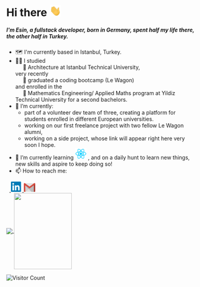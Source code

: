 # Hi there <img src="https://raw.githubusercontent.com/eadsoy/eadsoy/main/gifs/hi.gif" width="30px">
##### I'm Esin, a fullstack developer, born in Germany, spent half my life there, the other half in Turkey.
- :world_map: I'm currently based in Istanbul, Turkey.
- :woman_student: I studied  
  &nbsp;&nbsp;&nbsp;&nbsp; :closed_book: Architecture  at Istanbul Technical University,  
  very recently  
  &nbsp;&nbsp;&nbsp;&nbsp; :bus: graduated a coding bootcamp (Le Wagon)  
  and enrolled in the  
  &nbsp;&nbsp;&nbsp;&nbsp; :open_book: Mathematics Engineering/ Applied Maths program at Yildiz Technical University for a second bachelors.
- 🔭 I’m currently:
    - part of a volunteer dev team of three, creating a platform for students enrolled in different European universities.
    - working on our first freelance project with two fellow Le Wagon alumni,
    - working on a side project, whose link will appear right here very soon I hope.
- 🌱 I’m currently learning <img src="https://raw.githubusercontent.com/eadsoy/eadsoy/main/gifs/react.png" width="30px">
, and on a daily hunt to learn new things, new skills and aspire to keep doing so!
- 📫 How to reach me:  

&nbsp;&nbsp;<a href="https://www.linkedin.com/in/esin-adsoy/">
              <img src="https://raw.githubusercontent.com/eadsoy/eadsoy/main/gifs/linkedin.png" width="30px">
            </a>
<a href="esin.adsoy@gmail.com">
  <img src="https://raw.githubusercontent.com/eadsoy/eadsoy/main/gifs/gmail.png" width="30px">
</a>
\
<a href="https://github.com/eadsoy/github-readme-stats">
  <img align="center" height= %80 src="https://github-readme-stats.vercel.app/api/top-langs/?username=eadsoy&layout=compact&show_icons=true&theme=react&count_private=true&card_width= 250"/>
</a>
<a href="https://github.com/anuraghazra/convoychat">
  <img align="center" width= 55% height= 200px src="https://github-readme-stats.vercel.app/api?username=eadsoy&show_icons=true&theme=react&count_private=true&hide=stars,issues,contribs" />
</a>

![Visitor Count](https://profile-counter.glitch.me/eadsoy/count.svg)
<!-- **[linkedin](https://www.linkedin.com/in/esin-adsoy/)** -->  
<!-- **[mail](esin.adsoy@gmail.com)** -->
